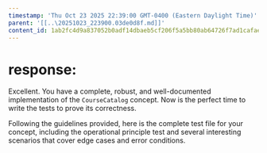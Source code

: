 ```yaml
---
timestamp: 'Thu Oct 23 2025 22:39:00 GMT-0400 (Eastern Daylight Time)'
parent: '[[..\20251023_223900.03de0d8f.md]]'
content_id: 1ab2fc4d9a837052b0adf14dbaeb5cf206f5a5bb80ab64726f7ad1cafae2ea8c
---
```


# response:

Excellent. You have a complete, robust, and well-documented implementation of the `CourseCatalog` concept. Now is the perfect time to write the tests to prove its correctness.

Following the guidelines provided, here is the complete test file for your concept, including the operational principle test and several interesting scenarios that cover edge cases and error conditions.
